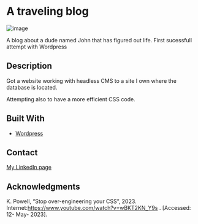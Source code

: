 # A traveling blog

![image](https://user-images.githubusercontent.com/52622303/164316813-4b12d99f-aeb7-4069-85cf-e72b3a50ac99.png)

A blog about a dude named John that has figured out life. First sucessfull attempt with Wordpress

## Description

Got a website working with headless CMS to a site I own where the database is located.

Attempting also to have a more efficient CSS code.

## Built With

- [Wordpress](https://wordpress.org)

## Contact

[My LinkedIn page](https://www.linkedin.com/in/yngve-nykås-363b28bb/)

## Acknowledgments

K. Powell, “Stop over-engineering your CSS”, 2023. Internet:https://www.youtube.com/watch?v=wBKT2KN_Y9s
. [Accessed: 12- May- 2023].
